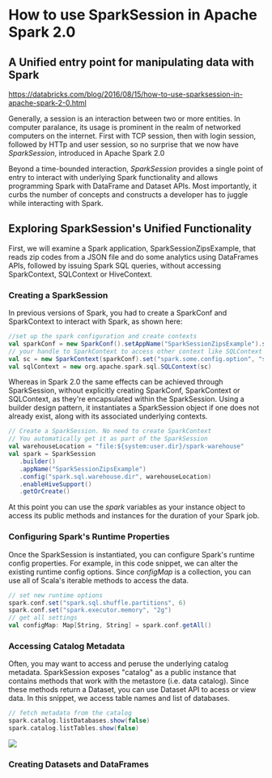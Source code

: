 # How to use SparkSession in Apache Spark 2.0
## A Unified entry point for manipulating data with Spark

https://databricks.com/blog/2016/08/15/how-to-use-sparksession-in-apache-spark-2-0.html

Generally, a session is an interaction between two or more entities. In computer paralance, its usage is prominent in the realm of networked computers on the internet. First with TCP session, then with login session, followed by HTTp and user session, so no surprise that we now have *SparkSession*, introduced in Apache Spark 2.0

Beyond a time-bounded interaction, *SparkSession* provides a single point of entry to interact with underlying Spark functionality and allows programming Spark with DataFrame and Dataset APIs. Most importantly, it curbs the number of concepts and constructs a developer has to juggle while interacting with Spark.

## Exploring SparkSession's Unified Functionality
First, we will examine a Spark application, SparkSessionZipsExample, that reads zip codes from a JSON file and do some analytics using DataFrames APIs, followed by issuing Spark SQL queries, without accessing SparkContext, SQLContext or HiveContext.

### Creating a SparkSession
In previous versions of Spark, you had to create a SparkConf and SparkContext to interact with Spark, as shown here:
```scala
//set up the spark configuration and create contexts
val sparkConf = new SparkConf().setAppName("SparkSessionZipsExample").setMaster("local")
// your handle to SparkContext to access other context like SQLContext
val sc = new SparkContext(sparkConf).set("spark.some.config.option", "some-value")
val sqlContext = new org.apache.spark.sql.SQLContext(sc)
```

Whereas in Spark 2.0 the same effects can be achieved through SparkSession, without explicitly creating SparkConf, SparkContext or SQLContext, as they're encapsulated within the SparkSession. Using a builder design pattern, it instantiates a SparkSession object if one does not already exist, along with its associated underlying contexts.

```scala
// Create a SparkSession. No need to create SparkContext
// You automatically get it as part of the SparkSession
val warehouseLocation = "file:${system:user.dir}/spark-warehouse"
val spark = SparkSession
   .builder()
   .appName("SparkSessionZipsExample")
   .config("spark.sql.warehouse.dir", warehouseLocation)
   .enableHiveSupport()
   .getOrCreate()
```
At this point you can use the *spark* variables as your instance object to access its public methods and instances for the duration of your Spark job.

### Configuring Spark's Runtime Properties
Once the SparkSession is instantiated, you can configure Spark's runtime config properties. For example, in this code snippet, we can alter the existing runtime config options. Since *configMap* is a collection, you can use all of Scala's iterable methods to access the data.

```scala
// set new runtime options
spark.conf.set("spark.sql.shuffle.partitions", 6)
spark.conf.set("spark.executor.memory", "2g")
// get all settings
val configMap: Map[String, String] = spark.conf.getAll()
```

### Accessing Catalog Metadata
Often, you may want to access and peruse the underlying catalog metadata. SparkSession exposes "catalog" as a public instance that contains methods that work with the metastore (i.e. data catalog). Since these methods return a Dataset, you can use Dataset API to acess or view data. In this snippet, we access table names and list of databases.

```scala
// fetch metadata from the catalog
spark.catalog.listDatabases.show(false)
spark.catalog.listTables.show(false)
```
![](https://databricks.com/wp-content/uploads/2016/08/Screen-Shot-2016-08-12-at-5.38.30-PM-1024x464.png)

### Creating Datasets and DataFrames


